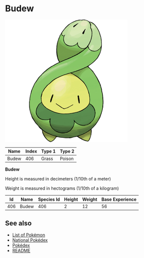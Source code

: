 # Budew


![Budew](images/406.png)

| **Name** | **Index** | **Type 1** | **Type 2** |
|----|----|----|----|
| Budew | 406 | Grass | Poison  |

**Budew** 


Height is measured in decimeters (1/10th of a meter)

Weight is measured in hectograms (1/10th of a kilogram)

| **Id** | **Name** | **Species Id** | **Height** | **Weight** | **Base Experience** |
|--------|----------|----------------|------------|------------|---------------------|
| 406 | Budew | 406 | 2 | 12 | 56 |


## See also

- [List of Pokémon](../pokemon.md)
- [National Pokédex](../national_pokedex.md)
- [Pokédex](../pokedex.md)
- [README](../README.md)
